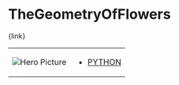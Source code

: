 # TheGeometryOfFlowers 

{link}
<table>
<tr>
<td>

![Hero Picture](hero.png?raw=true "Hero Picture")

</td>
<td>
<ul>
<li>

[PYTHON](TheGeometryOfFlowers.py)

</li>
</td>
</tr>
<table>